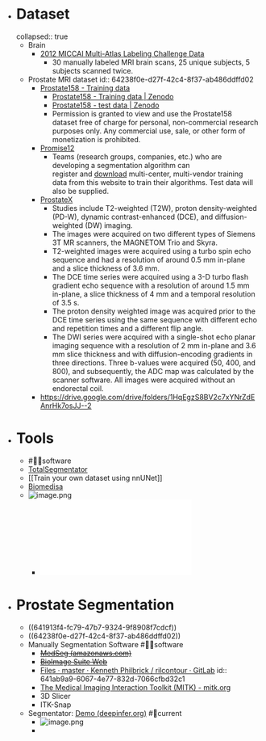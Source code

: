 - # Dataset
  collapsed:: true
	- Brain
		- [2012 MICCAI Multi-Atlas Labeling Challenge Data](http://www.neuromorphometrics.com/2012_MICCAI_Challenge_Data.html)
			- 30 manually labeled MRI brain scans, 25 unique subjects, 5 subjects scanned twice.
	- Prostate MRI dataset
	  id:: 64238f0e-d27f-42c4-8f37-ab486ddffd02
		- [Prostate158 - Training data](https://github.com/kbressem/prostate158)
			- [Prostate158 - Training data | Zenodo](https://zenodo.org/record/6481141)
			- [Prostate158 - test data | Zenodo](https://zenodo.org/record/6592345)
			- Permission is granted to view and use the Prostate158 dataset free of charge for personal, non-commercial research purposes only. Any commercial use, sale, or other form of monetization is prohibited.
		- [Promise12](https://promise12.grand-challenge.org/)
			- Teams (research groups, companies, etc.) who are developing a segmentation algorithm can register and [download](http://promise12.grand-challenge.org/Download) multi-center, multi-vendor training data from this website to train their algorithms. Test data will also be supplied.
		- [ProstateX](https://prostatex.grand-challenge.org/)
			- Studies include T2-weighted (T2W), proton density-weighted (PD-W), dynamic contrast-enhanced (DCE), and diffusion-weighted (DW) imaging.
			- The images were acquired on two different types of Siemens 3T MR scanners, the MAGNETOM Trio and Skyra.
			- T2-weighted images were acquired using a turbo spin echo sequence and had a resolution of around 0.5 mm in-plane and a slice thickness of 3.6 mm.
			- The DCE time series were acquired using a 3-D turbo flash gradient echo sequence with a resolution of around 1.5 mm in-plane, a slice thickness of 4 mm and a temporal resolution of 3.5 s.
			- The proton density weighted image was acquired prior to the DCE time series using the same sequence with different echo and repetition times and a different flip angle.
			- The DWI series were acquired with a single-shot echo planar imaging sequence with a resolution of 2 mm in-plane and 3.6 mm slice thickness and with diffusion-encoding gradients in three directions. Three b-values were acquired (50, 400, and 800), and subsequently, the ADC map was calculated by the scanner software. All images were acquired without an endorectal coil.
		- https://drive.google.com/drive/folders/1HqEgzS8BV2c7xYNrZdEAnrHk7osJJ--2
- # Tools
	- #👩‍💻software
	- [TotalSegmentator](https://github.com/wasserth/TotalSegmentator)
	- [[Train your own dataset using nnUNet]]
	- [Biomedisa](https://biomedisa.de/)
	- ![image.png](../assets/image_1680231283494_0.png)
		- ![AStar UCAnet](../assets/ISCAS_2023_UCAnet.pdf)
- # Prostate Segmentation
	- ((641913f4-fc79-47b7-9324-9f8908f7cdcf))
	- ((64238f0e-d27f-42c4-8f37-ab486ddffd02))
	- Manually Segmentation Software #👩‍💻software
		- ~~[MedSeg (amazonaws.com)](http://htmlsegmentation.s3.eu-north-1.amazonaws.com/index.html)~~
		- ~~[BioImage Suite Web](https://bioimagesuiteweb.github.io/webapp/)~~
		- [Files · master · Kenneth Philbrick / rilcontour · GitLab](https://gitlab.com/Philbrick/rilcontour/tree/master)
		  id:: 641ab9a9-6067-4e77-832d-7066cfbd32c1
		- [The Medical Imaging Interaction Toolkit (MITK) - mitk.org](https://www.mitk.org/wiki/The_Medical_Imaging_Interaction_Toolkit_(MITK))
		- 3D Slicer
		- ITK-Snap
	- Segmentator: [Demo (deepinfer.org)](http://www.deepinfer.org/models/prostate-segmenter/) #📆current
		- ![image.png](../assets/image_1680253719469_0.png)
		-
